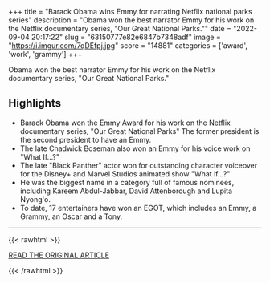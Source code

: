 +++
title = "Barack Obama wins Emmy for narrating Netflix national parks series"
description = "Obama won the best narrator Emmy for his work on the Netflix documentary series, \"Our Great National Parks.\""
date = "2022-09-04 20:17:22"
slug = "63150777e82e6847b7348adf"
image = "https://i.imgur.com/7qDEfpj.jpg"
score = "14881"
categories = ['award', 'work', 'grammy']
+++

Obama won the best narrator Emmy for his work on the Netflix documentary series, \"Our Great National Parks.\"

## Highlights

- Barack Obama won the Emmy Award for his work on the Netflix documentary series, "Our Great National Parks" The former president is the second president to have an Emmy.
- The late Chadwick Boseman also won an Emmy for his voice work on "What If...?"
- The late "Black Panther" actor won for outstanding character voiceover for the Disney+ and Marvel Studios animated show "What if...?"
- He was the biggest name in a category full of famous nominees, including Kareem Abdul-Jabbar, David Attenborough and Lupita Nyong'o.
- To date, 17 entertainers have won an EGOT, which includes an Emmy, a Grammy, an Oscar and a Tony.

---

{{< rawhtml >}}
  <p class="article-category">
    <a target="_blank" href="https://www.cbsnews.com/news/barack-obama-wins-emmy-narrating-our-great-national-parks-netflix/">READ THE ORIGINAL ARTICLE</a>
  </p>
{{< /rawhtml >}}
